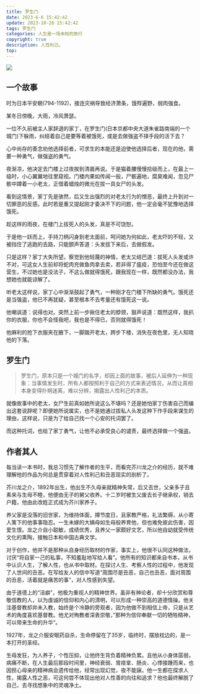```yaml
---
title: 罗生门
date: 2023-6-6 15:42:42
update: 2023-10-26 15:42:42
tags: 罗生门
categories: 人生是一场未知的旅行
copyright: true
description: 人性利己。
top:
---
```


<img src="https://s2.loli.net/2023/10/26/C1qOvPiJBL47sD2.jpg" >

## 一个故事

时为日本平安朝(794-1192)，接连灾祸导致经济萧条，饿殍遍野，弱肉强食。

某冬日傍晚，大雨，冷风萧瑟。

一位不久前被主人家辞退的家丁，在罗生门(日本京都中央大道朱雀路南端的一个城门)下躲雨，纠结着自己是要等着被饿死，或是去做强盗不择手段的活下去？

心中尚存的善念劝他选择前者，可求生的本能还是迫使他选择后者，现在的他，需要一种勇气，做强盗的勇气。

夜渐凉，他决定去门楼上过夜挨到清晨再说。于是猫着腰慢慢拾级而上，在最上一级时，小心翼翼地往里窥视。门楼内果如传闻一般，尸骸遍地，腐臭难闻，忽见尸骸中蹲着一小老太，正借着蜡烛的微光在拔一具女尸的头发。

看到这情景，家丁先是骇然，后又生出强烈的对老太行为的憎恶，最终上升到对一切罪恶的反感。此时若是重又提起刚才委决不下的问题，他一定会毫不犹豫地选择饿死。

趁这样的雨夜，在楼门上拔死人的头发，真是不可饶恕。

于是他一跃而上，手持刀柄闪身到老太面前，呵问她为何如此，老太吓的不轻，又被挡住了逃跑的去路，只能颤声答道：头发拔下来后，去做假发。

只是这样？家丁大失所望。察觉到他轻蔑的神情，老太又结巴道：拔死人头发或许不对，可这女人生前却将蛇肉充做鱼肉拿去卖，若非得了瘟疫，恐怕至今还在做这营生，不过她也是没法子，不这么做就得饿死，跟我现在一样，既然都没办法，我想她也就能谅解了。

听老太这样说，家丁心中渐渐鼓起了勇气，一种刚才在门楼下所缺的勇气。饿死还是当强盗，他已不再犹疑，甚至根本不去考量还有饿死这一说。

他嘲讽道：说得也对。突然上前一步揪住老太的脖颈，狠声说道：既然这样，我扒你的衣服，你也不会怪我吧，我也是不得已，否则就得饿死！

他麻利的抢下衣服夹在腋下，一脚踹开老太，跨步下楼，消失在夜色里，无人知晓他的下落。

## 罗生门

> 罗生门，原本只是一个城门的名字，却因上面的故事，被后人延伸为一种现象：当事情发生时，所有人都按照利于自己的方式来表述情况，从而让真相本身变得扑朔迷离，难以分辨，揭露出人性利己的本质。

就像故事中的老太，女尸生前真如她所说这么不堪吗？还是她怕家丁伤害自己而编出这套说辞呢？即便她所说属实，也不是她通过拔私人头发这种下作手段来谋生的理由，这样说，只是为了给自己找一个心安的托词罢了。

而这种托词，也给了家丁勇气，让他不必承受良心的谴责，最终选择做一个强盗。

## 作者其人

每当读一本书时，我总习惯先了解作者的生平，而看完芥川龙之介的经历，就不难理解他的作品为何总是贯穿着对人性利己和丑恶现实的剖析了。

芥川龙之介，1892年出生，他出生不久母亲就精神失常，后又去世，父亲多子且素来与生母不睦，他便由无子的舅父收养。十二岁时被生父废去长子继承权，销去户籍，他由此改姓正式成为芥川家养子。

养父家是没落的旧世家，为维持体面，撙节度日，且家教严格，礼法繁缛，从小寄人篱下的他事事隐忍。一生未嫁的大姨母如生母般养育他，但也难免彼此伤害，因爱生恨。龙之介自小聪敏，成绩优秀，且养父一家颇好文艺，所以他自幼就受传统文化的熏陶，接触日本和中国古典文学。

对于创作，他并不是那种从自身经历取材的作家，事实上，他很不认同这种做法，讨厌“将自家一己的私事，不知羞耻地写给人看”。他所有的知识都来自书本，从书中认识人生，了解人性，也从书中取材。在探讨人生、考察人性的过程中，他发现了人世间的丑恶。在写给友人的信中写道“周围尽是丑恶，自己也丑恶，面对周围的丑恶，活着就是痛苦的事”，对人性感到失望。

由于道德上的“洁癖”，他极为重视人的精神世界。虽非有神论者，却十分欣赏和尊敬信教的人，以为虔诚的信仰和内心的清明，可以形成一种崇高的道德情操。他关注基督教却并未入教，始终是个冷静的旁观者，因为他做不到相信上帝，只是从艺术的角度喜欢基督教。他尤对殉教者深表崇敬，”那种为信仰奉献一切的牺牲精神，可以带来生命的升华“。

1927年，龙之介服安眠药自杀，生命停留在了35岁，临终时，摆放枕边的，是一本打开的圣经。

生母发狂，为人养子，个性压抑，让他终生背负着精神负累。且他从小身体孱弱，病痛不断，在人生最后那段时间里，神经衰弱、胃痉挛、肠炎、心悸接踵而来，也因担心母亲的精神病会遗传给他，经常出现幻觉，夜不能寐。他一生都在探求人性，揭露人性之恶，可这何尝不体现出他对人性善的向往和追求？他也最终解脱了自己，去寻找想象中的灵魂净土。